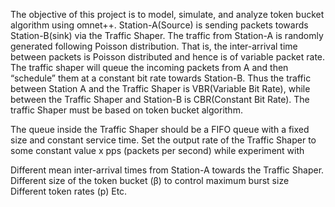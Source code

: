The objective of this project is to model, simulate, and analyze token bucket algorithm using omnet++. Station-A(Source) is sending packets towards Station-B(sink) via the Traffic Shaper. The traffic from Station-A is randomly generated following Poisson distribution. That is, the inter-arrival time between packets is Poisson distributed and hence is of variable packet rate. The traffic shaper will queue the incoming packets from A and then “schedule” them at a constant bit rate towards Station-B. Thus the traffic between Station A and the Traffic Shaper is VBR(Variable Bit Rate), while between the Traffic Shaper and Station-B is CBR(Constant Bit Rate). The traffic Shaper must be based on token bucket algorithm.

The queue inside the Traffic Shaper should be a FIFO queue with a fixed size and constant service time. Set the output rate of the Traffic Shaper to some constant value x pps (packets per second) while experiment with

Different mean inter-arrival times from Station-A towards the Traffic Shaper. Different size of the token bucket (β) to control maximum burst size Different token rates (p) Etc.
